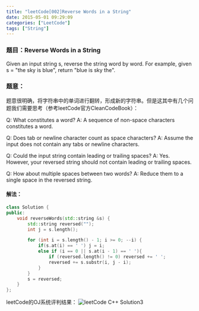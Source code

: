 ```yaml
---
title: "leetCode[002]Reverse Words in a String"
date: 2015-05-01 09:29:09
categories: ["LeetCode"]
tags: ["String"]
---
```


### 题目：Reverse Words in a String

Given an input string s, reverse the string word by word.
For example, given s = "the sky is blue", return "blue is sky the".

<!-- more -->

### 题意：
题意很明确，将字符串中的单词进行翻转，形成新的字符串。但是这其中有几个问题我们需要思考（参考leetCode官方CleanCodeBook）：

Q: What constitutes a word?
A: A sequence of non-space characters constitutes a word.

Q: Does tab or newline character count as space characters?
A: Assume the input does not contain any tabs or newline characters.

Q: Could the input string contain leading or trailing spaces?
A: Yes. However, your reversed string should not contain leading or trailing spaces.

Q: How about multiple spaces between two words?
A: Reduce them to a single space in the reversed string.

#### 解法：

``` C++
class Solution {
public:
	void reverseWords(std::string &s) {		
	    std::string reversed("");
		int j = s.length();

		for (int i = s.length() - 1; i >= 0; --i) {
			if(s.at(i) == ' ') j = i;
			else if (i == 0 || s.at(i - 1) == ' '){
				if (reversed.length() != 0) reversed += ' ';
				reversed += s.substr(i, j - i);
			}
		}
		s = reversed;
	}
};
```


leetCode的OJ系统评判结果：
![leetCode C++  Solution3](http://7xilk1.com1.z0.glb.clouddn.com/leetCode_ReverseWordsInAString_C++.png)

